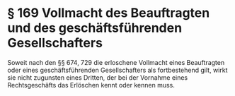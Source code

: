# § 169 Vollmacht des Beauftragten und des geschäftsführenden Gesellschafters
Soweit nach den §§ 674, 729 die erloschene Vollmacht eines Beauftragten oder eines geschäftsführenden Gesellschafters als fortbestehend gilt, wirkt sie nicht zugunsten eines Dritten, der bei der Vornahme eines Rechtsgeschäfts das Erlöschen kennt oder kennen muss.